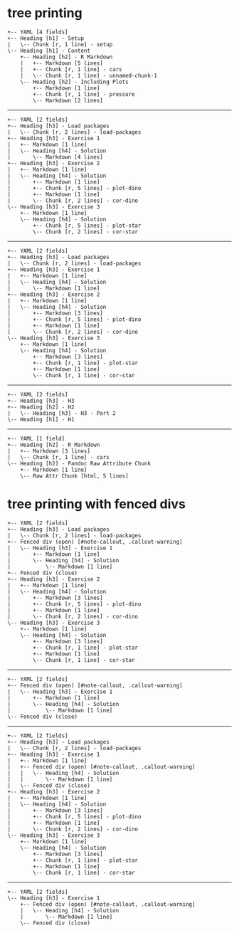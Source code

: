# tree printing

    +-- YAML [4 fields]
    +-- Heading [h1] - Setup
    |   \-- Chunk [r, 1 line] - setup
    \-- Heading [h1] - Content
        +-- Heading [h2] - R Markdown
        |   +-- Markdown [5 lines]
        |   +-- Chunk [r, 1 line] - cars
        |   \-- Chunk [r, 1 line] - unnamed-chunk-1
        \-- Heading [h2] - Including Plots
            +-- Markdown [1 line]
            +-- Chunk [r, 1 line] - pressure
            \-- Markdown [2 lines]

---

    +-- YAML [2 fields]
    +-- Heading [h3] - Load packages
    |   \-- Chunk [r, 2 lines] - load-packages
    +-- Heading [h3] - Exercise 1
    |   +-- Markdown [1 line]
    |   \-- Heading [h4] - Solution
    |       \-- Markdown [4 lines]
    +-- Heading [h3] - Exercise 2
    |   +-- Markdown [1 line]
    |   \-- Heading [h4] - Solution
    |       +-- Markdown [1 line]
    |       +-- Chunk [r, 5 lines] - plot-dino
    |       +-- Markdown [1 line]
    |       \-- Chunk [r, 2 lines] - cor-dino
    \-- Heading [h3] - Exercise 3
        +-- Markdown [1 line]
        \-- Heading [h4] - Solution
            +-- Chunk [r, 5 lines] - plot-star
            \-- Chunk [r, 2 lines] - cor-star

---

    +-- YAML [2 fields]
    +-- Heading [h3] - Load packages
    |   \-- Chunk [r, 2 lines] - load-packages
    +-- Heading [h3] - Exercise 1
    |   +-- Markdown [1 line]
    |   \-- Heading [h4] - Solution
    |       \-- Markdown [1 line]
    +-- Heading [h3] - Exercise 2
    |   +-- Markdown [1 line]
    |   \-- Heading [h4] - Solution
    |       +-- Markdown [3 lines]
    |       +-- Chunk [r, 5 lines] - plot-dino
    |       +-- Markdown [1 line]
    |       \-- Chunk [r, 2 lines] - cor-dino
    \-- Heading [h3] - Exercise 3
        +-- Markdown [1 line]
        \-- Heading [h4] - Solution
            +-- Markdown [3 lines]
            +-- Chunk [r, 1 line] - plot-star
            +-- Markdown [1 line]
            \-- Chunk [r, 1 line] - cor-star

---

    +-- YAML [2 fields]
    +-- Heading [h3] - H3
    +-- Heading [h2] - H2
    |   \-- Heading [h3] - H3 - Part 2
    \-- Heading [h1] - H1

---

    +-- YAML [1 field]
    +-- Heading [h2] - R Markdown
    |   +-- Markdown [3 lines]
    |   \-- Chunk [r, 1 line] - cars
    \-- Heading [h2] - Pandoc Raw Attribute Chunk
        +-- Markdown [1 line]
        \-- Raw Attr Chunk [html, 5 lines]

# tree printing with fenced divs

    +-- YAML [2 fields]
    +-- Heading [h3] - Load packages
    |   \-- Chunk [r, 2 lines] - load-packages
    +-- Fenced div (open) [#note-callout, .callout-warning]
    |   \-- Heading [h3] - Exercise 1
    |       +-- Markdown [1 line]
    |       \-- Heading [h4] - Solution
    |           \-- Markdown [1 line]
    +-- Fenced div (close) 
    +-- Heading [h3] - Exercise 2
    |   +-- Markdown [1 line]
    |   \-- Heading [h4] - Solution
    |       +-- Markdown [3 lines]
    |       +-- Chunk [r, 5 lines] - plot-dino
    |       +-- Markdown [1 line]
    |       \-- Chunk [r, 2 lines] - cor-dino
    \-- Heading [h3] - Exercise 3
        +-- Markdown [1 line]
        \-- Heading [h4] - Solution
            +-- Markdown [3 lines]
            +-- Chunk [r, 1 line] - plot-star
            +-- Markdown [1 line]
            \-- Chunk [r, 1 line] - cor-star

---

    +-- YAML [2 fields]
    +-- Fenced div (open) [#note-callout, .callout-warning]
    |   \-- Heading [h3] - Exercise 1
    |       +-- Markdown [1 line]
    |       \-- Heading [h4] - Solution
    |           \-- Markdown [1 line]
    \-- Fenced div (close) 

---

    +-- YAML [2 fields]
    +-- Heading [h3] - Load packages
    |   \-- Chunk [r, 2 lines] - load-packages
    +-- Heading [h3] - Exercise 1
    |   +-- Markdown [1 line]
    |   +-- Fenced div (open) [#note-callout, .callout-warning]
    |   |   \-- Heading [h4] - Solution
    |   |       \-- Markdown [1 line]
    |   \-- Fenced div (close) 
    +-- Heading [h3] - Exercise 2
    |   +-- Markdown [1 line]
    |   \-- Heading [h4] - Solution
    |       +-- Markdown [3 lines]
    |       +-- Chunk [r, 5 lines] - plot-dino
    |       +-- Markdown [1 line]
    |       \-- Chunk [r, 2 lines] - cor-dino
    \-- Heading [h3] - Exercise 3
        +-- Markdown [1 line]
        \-- Heading [h4] - Solution
            +-- Markdown [3 lines]
            +-- Chunk [r, 1 line] - plot-star
            +-- Markdown [1 line]
            \-- Chunk [r, 1 line] - cor-star

---

    +-- YAML [2 fields]
    \-- Heading [h3] - Exercise 1
        +-- Fenced div (open) [#note-callout, .callout-warning]
        |   \-- Heading [h4] - Solution
        |       \-- Markdown [1 line]
        \-- Fenced div (close) 

